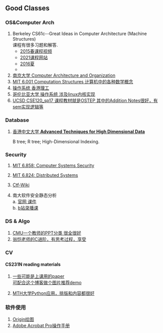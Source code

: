 ## Good Classes

### OS&Computer Arch
1. Berkeley CS61c--Great Ideas in Computer Architecture (Machine Structures)
   <br>课程有很多习题和解答.
   * [2015春课程视频](https://www.youtube.com/watch?v=9y_sUqHeyy8&list=PLhMnuBfGeCDM8pXLpqib90mDFJI-e1lpk)
   * [2021课程网站](https://cs61c.org/sp21/)
   * [2016夏](https://inst.eecs.berkeley.edu/~cs61c/su16/)
   * 
2. [南京大学 Computer Architecture and Organization](https://cs.nju.edu.cn/swang/CompArchOrg_13F/)
3. [MIT 6.001 Computation Structures 计算机中的各种数学概念](https://ocw.mit.edu/courses/electrical-engineering-and-computer-science/6-004-computation-structures-spring-2017/)
4. [操作系统 香港理工](http://www4.comp.polyu.edu.hk/~csajaykr/myhome/teaching/eel602/main.htm)
5. [哥伦比亚大学 操作系统 涉及linux内核实现](http://www.cs.columbia.edu/~junfeng/10sp-w4118/syllabus.html)
6. [UCSD CSE120_sp17 课程教材就是OSTEP 其中的Addition Notes很好，有sem实现逻辑等](https://cseweb.ucsd.edu/classes/sp17/cse120-a/index/lecture_index.html)
### Database

1. [香港中文大学 **Advanced Techniques for High Dimensional Data** ](<https://www.cse.cuhk.edu.hk/~taoyf/course/infs4205/www/index.html>)

   B tree; R tree; High-Dimensional Indexing.

### Security
1. [MIT 6.858: Computer Systems Security](https://css.csail.mit.edu/6.858/2020/)

2. [MIT 6.824: Distributed Systems](http://nil.csail.mit.edu/6.824/2020/index.html)

3. [Ctf-Wiki](https://wiki.x10sec.org)

4. 南大软件安全静态分析<br>
   a. [官网 课件](https://pascal-group.bitbucket.io/teaching.html)<br>
   b. [b站录播课](https://www.bilibili.com/video/av91858985)


### DS & Algo
1. [CMU一个教师的PPT分类 很全很好](https://www.cs.cmu.edu/~ckingsf/bioinfo-lectures/)
2. [翁恺老师的C进阶，有思考过程，享受](https://www.icourse163.org/learn/ZJU-200001?tid=1462327456#/learn/announce)

### CV
#### CS231N reading materials
1. [一些可能是上课用的paper](http://cs231n.stanford.edu/reports/2017/pdfs/105.pdf)
   </br>[可配合这个博客做个图片推荐demo](https://www.covertness.me/2019/06/02/keras-recommender/)

2. [MTH大学Python应用，排版和内容都很好](http://www.math.buffalo.edu/~badzioch/MTH337/PT/PT-image_processing/PT-image_processing.html)

### 软件使用
1. [Origin绘图](https://www.bilibili.com/video/BV1bt411s7jM?p=13)
2. [Adobe Acrobat Pro操作手册](https://helpx.adobe.com/cn/acrobat/user-guide.html)

